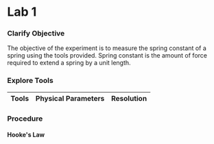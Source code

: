 # Lab 1

### Clarify Objective

The objective of the experiment is to measure the spring constant of a spring using the tools provided. Spring constant is the amount of force required to extend a spring by a unit length.

### Explore Tools

| Tools | Physical Parameters | Resolution | 
| ----- | ------------------- | ---------- |





### Procedure

#### Hooke's Law